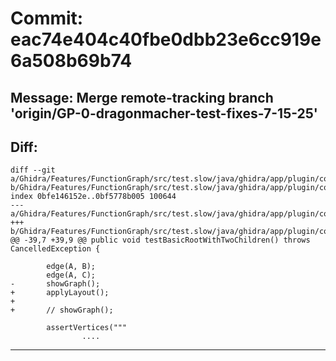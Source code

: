 # Commit: eac74e404c40fbe0dbb23e6cc919e6a508b69b74
## Message: Merge remote-tracking branch 'origin/GP-0-dragonmacher-test-fixes-7-15-25'
## Diff:
```
diff --git a/Ghidra/Features/FunctionGraph/src/test.slow/java/ghidra/app/plugin/core/functiongraph/graph/layout/flowchart/FlowChartLayoutTest.java b/Ghidra/Features/FunctionGraph/src/test.slow/java/ghidra/app/plugin/core/functiongraph/graph/layout/flowchart/FlowChartLayoutTest.java
index 0bfe146152e..0bf5778b005 100644
--- a/Ghidra/Features/FunctionGraph/src/test.slow/java/ghidra/app/plugin/core/functiongraph/graph/layout/flowchart/FlowChartLayoutTest.java
+++ b/Ghidra/Features/FunctionGraph/src/test.slow/java/ghidra/app/plugin/core/functiongraph/graph/layout/flowchart/FlowChartLayoutTest.java
@@ -39,7 +39,9 @@ public void testBasicRootWithTwoChildren() throws CancelledException {
 
 		edge(A, B);
 		edge(A, C);
-		showGraph();
+		applyLayout();
+
+		// showGraph();
 
 		assertVertices("""
 				....
```
-----------------------------------
